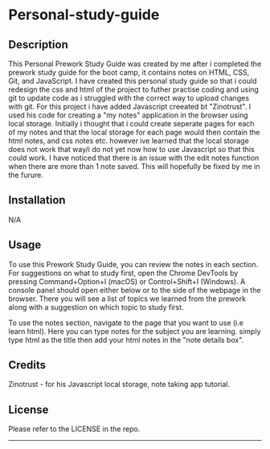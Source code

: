 # Personal-study-guide

## Description

This Personal Prework Study Guide was created by me after i completed the prework study guide for the boot camp, it contains notes on HTML, CSS, Git, and JavaScript.
 I have created this personal study guide so that i could redesign the css and html of the project to futher practise coding and using git to update code as i struggled with the correct way to upload changes with git.
 For this project i have added Javascript creeated bt "Zinotrust". I used his code for creating a "my notes" application in the browser using local storage. 
 Initially i thought that i could create seperate pages for each of my notes and that the local storage for each page would then contain the html notes, and css notes etc. however ive learned that the local storage does not work that way/i do not yet now how to use Javascript so that this could work.
 I have noticed that there is an issue with the edit notes function when there are more than 1 note saved. This will hopefully be fixed by me in the furure.
 
## Installation

N/A

## Usage
To use this Prework Study Guide, you can review the notes in each section. For suggestions on what to study first, open the Chrome DevTools by pressing Command+Option+I (macOS) or Control+Shift+I (Windows). A console panel should open either below or to the side of the webpage in the browser. There you will see a list of topics we learned from the prework along with a suggestion on which topic to study first.

To use the notes section, navigate to the page that you want to use (i.e learn html). Here you can type notes for the subject you are learning. simply type html as the title then add your html notes in the "note details box".



## Credits
Zinotrust - for his Javascript local storage, note taking app tutorial.

## License

Please refer to the LICENSE in the repo.

---

